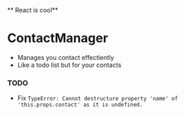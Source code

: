 ** React is cool**


# ContactManager
* Manages you contact effectiently
* Like a todo list but for your contacts


### TODO

* Fix ```TypeError: Cannot destructure property 'name' of 'this.props.contact' as it is undefined.```
